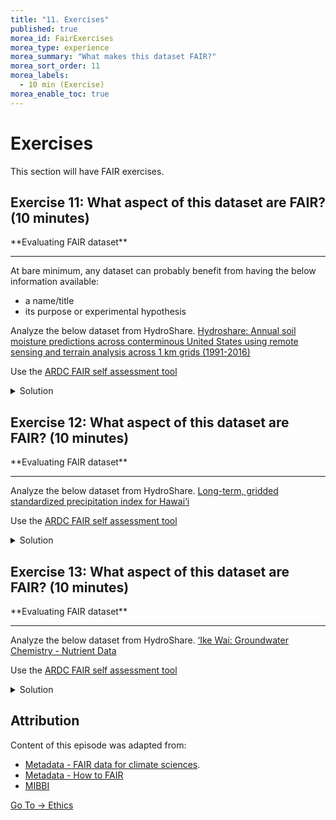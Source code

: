 ```yaml
---
title: "11. Exercises"
published: true
morea_id: FairExercises
morea_type: experience
morea_summary: "What makes this dataset FAIR?"
morea_sort_order: 11
morea_labels:
  - 10 min (Exercise)
morea_enable_toc: true
---
```


# Exercises
This section will have FAIR exercises.

## Exercise 11: What aspect of this dataset are FAIR? (10 minutes)

<div class="alert alert-secondary" role="alert" markdown="1">
<i class="fa-solid fa-user-pen fa-xl"></i>  **Evaluating FAIR dataset**
<hr/>

At bare minimum, any dataset can probably benefit from having the below information available:

- a name/title
- its purpose or experimental hypothesis

Analyze the below dataset from HydroShare.
[Hydroshare: Annual soil moisture predictions across conterminous United States using remote sensing and terrain analysis across 1 km grids (1991-2016)](https://www.hydroshare.org/resource/b8f6eae9d89241cf8b5904033460af61/)

Use the [ARDC FAIR self assessment tool](https://ardc.edu.au/resources/aboutdata/fair-data/fair-self-assessment-tool/)
<details>
  <summary>Solution</summary>
Solutions will probably contain the following:

<ul>
<li>Findable: mostly FAIR </li>
<li>Accessible: mostly FAIR </li>
<li>Interoperable: mostly FAIR</li>
<li> Reusable: mostly FAIR </li>
</ul>

</details>
</div>


## Exercise 12: What aspect of this dataset are FAIR? (10 minutes)

<div class="alert alert-secondary" role="alert" markdown="1">
<i class="fa-solid fa-user-pen fa-xl"></i>  **Evaluating FAIR dataset**
<hr/>

Analyze the below dataset from HydroShare.
[Long-term, gridded standardized precipitation index for Hawai‘i](http://ikewai.org/data/?dd=3737090897300090390-242ac1110-0001-012)

Use the [ARDC FAIR self assessment tool](https://ardc.edu.au/resources/aboutdata/fair-data/fair-self-assessment-tool/)

<details>
  <summary>Solution</summary>
Solutions will probably contain the following:

<ul>
<li>Findable: mostly FAIR </li>
<li>Accessible: mostly FAIR </li>
<li>Interoperable: mostly FAIR</li>
<li> Reusable: mostly FAIR </li>
</ul>

</details>
</div>


## Exercise 13: What aspect of this dataset are FAIR? (10 minutes)

<div class="alert alert-secondary" role="alert" markdown="1">
<i class="fa-solid fa-user-pen fa-xl"></i>  **Evaluating FAIR dataset**
<hr/>

Analyze the below dataset from HydroShare.
[‘Ike Wai: Groundwater Chemistry - Nutrient Data](http://ikewai.org/groundwater-chemistry-nutrient-data/)

Use the [ARDC FAIR self assessment tool](https://ardc.edu.au/resources/aboutdata/fair-data/fair-self-assessment-tool/)

<details>
  <summary>Solution</summary>
Solutions will probably contain the following:

<ul>
<li>Findable: mostly FAIR </li>
<li>Accessible: mostly FAIR </li>
<li>Interoperable: mostly FAIR</li>
<li> Reusable: mostly FAIR </li>
</ul>

</details>
</div>

## Attribution

Content of this episode was adapted from:

- [Metadata - FAIR data for climate sciences](https://escience-academy.github.io/Lesson-FAIR-Data-Climate/metadata/index.html).
- [Metadata - How to FAIR](https://howtofair.dk/how-to-fair/metadata/)
- [MIBBI](https://fairsharing.org/collection/MIBBI)


[Go To -> Ethics](../../morea//fair/11-Ethics.html)

